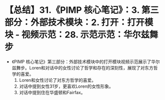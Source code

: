 # 【总结】31.《PIMP 核心笔记》：3. 第三部分：外部技术模块：2. 打开：打开模块 - 视频示范：28. 示范示范：华尔兹舞步

-   《PIMP 核心笔记》第三部分：外部技术模块中的打开模块视频示范展示了华尔兹舞步。Loren和对话中的女性讨论了哲学和存在的深刻性，展现了对东方哲学的喜爱。
    1.  Loren和女性讨论了对东方哲学的喜爱。
    2.  对话中提到女性31岁，更喜欢Loren的女性形象。
    3.  对话中提到住在华盛顿和Fairfax。
